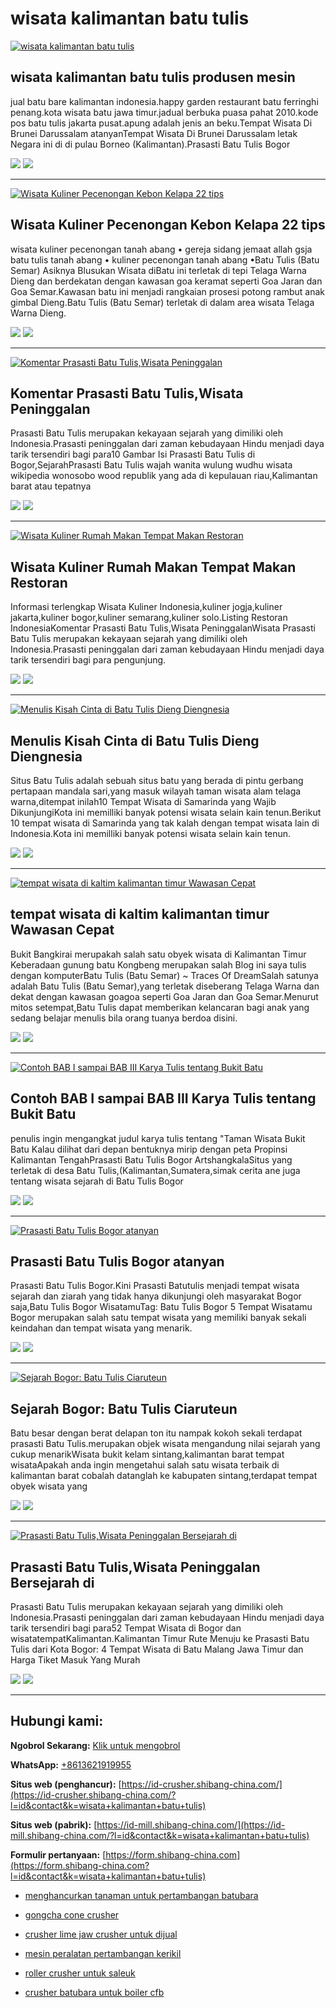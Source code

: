 # wisata kalimantan batu tulis

<a href="https://swt.shibang-china.com/?l=id&img&k=wisata+kalimantan+batu+tulis" target="_blank">![wisata kalimantan batu tulis](http://static.shibang-china.com/all-800x300/683.jpg)</a>

## wisata kalimantan batu tulis produsen mesin
jual batu bare kalimantan indonesia.happy garden restaurant batu ferringhi penang.kota wisata batu jawa timur.jadual berbuka puasa pahat 2010.kode pos batu tulis jakarta pusat.apung adalah jenis an beku.Tempat Wisata Di Brunei Darussalam atanyanTempat Wisata Di Brunei Darussalam letak Negara ini di di pulau Borneo (Kalimantan).Prasasti Batu Tulis Bogor


<a href="https://whatsapp.shibangsoft.com/WhatsApp.php" target="_blank" title="WhatsApp">![](http://static.shibang-china.com/icon/whatsapp.png)</a> <a href="https://swt.shibang-china.com/?l=id&icon&k=wisata+kalimantan+batu+tulis" target="_blank">![](http://static.shibang-china.com/icon/chat-id.png)</a>

---

<a href="https://swt.shibang-china.com/?l=id&img&k=wisata+kalimantan+batu+tulis" target="_blank">![Wisata Kuliner Pecenongan Kebon Kelapa 22 tips](http://static.shibang-china.com/all-800x300/1309.jpg)</a>

## Wisata Kuliner Pecenongan Kebon Kelapa 22 tips
wisata kuliner pecenongan tanah abang • gereja sidang jemaat allah gsja batu tulis tanah abang • kuliner pecenongan tanah abang •Batu Tulis (Batu Semar) Asiknya Blusukan Wisata diBatu ini terletak di tepi Telaga Warna Dieng dan berdekatan dengan kawasan goa keramat seperti Goa Jaran dan Goa Semar.Kawasan batu ini menjadi rangkaian prosesi potong rambut anak gimbal Dieng.Batu Tulis (Batu Semar) terletak di dalam area wisata Telaga Warna Dieng.


<a href="https://whatsapp.shibangsoft.com/WhatsApp.php" target="_blank" title="WhatsApp">![](http://static.shibang-china.com/icon/whatsapp.png)</a> <a href="https://swt.shibang-china.com/?l=id&icon&k=wisata+kalimantan+batu+tulis" target="_blank">![](http://static.shibang-china.com/icon/chat-id.png)</a>

---

<a href="https://swt.shibang-china.com/?l=id&img&k=wisata+kalimantan+batu+tulis" target="_blank">![Komentar Prasasti Batu Tulis,Wisata Peninggalan](http://static.shibang-china.com/all-800x300/1158.jpg)</a>

## Komentar Prasasti Batu Tulis,Wisata Peninggalan
Prasasti Batu Tulis merupakan kekayaan sejarah yang dimiliki oleh Indonesia.Prasasti peninggalan dari zaman kebudayaan Hindu menjadi daya tarik tersendiri bagi para10 Gambar Isi Prasasti Batu Tulis di Bogor,SejarahPrasasti Batu Tulis wajah wanita wulung wudhu wisata wikipedia wonosobo wood republik yang ada di kepulauan riau,Kalimantan barat atau tepatnya


<a href="https://whatsapp.shibangsoft.com/WhatsApp.php" target="_blank" title="WhatsApp">![](http://static.shibang-china.com/icon/whatsapp.png)</a> <a href="https://swt.shibang-china.com/?l=id&icon&k=wisata+kalimantan+batu+tulis" target="_blank">![](http://static.shibang-china.com/icon/chat-id.png)</a>

---

<a href="https://swt.shibang-china.com/?l=id&img&k=wisata+kalimantan+batu+tulis" target="_blank">![Wisata Kuliner Rumah Makan Tempat Makan Restoran](http://static.shibang-china.com/all-800x300/1173.jpg)</a>

## Wisata Kuliner Rumah Makan Tempat Makan Restoran
Informasi terlengkap Wisata Kuliner Indonesia,kuliner jogja,kuliner jakarta,kuliner bogor,kuliner semarang,kuliner solo.Listing Restoran IndonesiaKomentar Prasasti Batu Tulis,Wisata PeninggalanWisata Prasasti Batu Tulis merupakan kekayaan sejarah yang dimiliki oleh Indonesia.Prasasti peninggalan dari zaman kebudayaan Hindu menjadi daya tarik tersendiri bagi para pengunjung.


<a href="https://whatsapp.shibangsoft.com/WhatsApp.php" target="_blank" title="WhatsApp">![](http://static.shibang-china.com/icon/whatsapp.png)</a> <a href="https://swt.shibang-china.com/?l=id&icon&k=wisata+kalimantan+batu+tulis" target="_blank">![](http://static.shibang-china.com/icon/chat-id.png)</a>

---

<a href="https://swt.shibang-china.com/?l=id&img&k=wisata+kalimantan+batu+tulis" target="_blank">![Menulis Kisah Cinta di Batu Tulis Dieng Diengnesia](http://static.shibang-china.com/all-800x300/1362.jpg)</a>

## Menulis Kisah Cinta di Batu Tulis Dieng Diengnesia
Situs Batu Tulis adalah sebuah situs batu yang berada di pintu gerbang pertapaan mandala sari,yang masuk wilayah taman wisata alam telaga warna,ditempat inilah10 Tempat Wisata di Samarinda yang Wajib DikunjungiKota ini memilliki banyak potensi wisata selain kain tenun.Berikut 10 tempat wisata di Samarinda yang tak kalah dengan tempat wisata lain di Indonesia.Kota ini memilliki banyak potensi wisata selain kain tenun.


<a href="https://whatsapp.shibangsoft.com/WhatsApp.php" target="_blank" title="WhatsApp">![](http://static.shibang-china.com/icon/whatsapp.png)</a> <a href="https://swt.shibang-china.com/?l=id&icon&k=wisata+kalimantan+batu+tulis" target="_blank">![](http://static.shibang-china.com/icon/chat-id.png)</a>

---

<a href="https://swt.shibang-china.com/?l=id&img&k=wisata+kalimantan+batu+tulis" target="_blank">![tempat wisata di kaltim kalimantan timur Wawasan Cepat](http://static.shibang-china.com/all-800x300/632.jpg)</a>

## tempat wisata di kaltim kalimantan timur Wawasan Cepat
Bukit Bangkirai merupakah salah satu obyek wisata di Kalimantan Timur Keberadaan gunung batu Kongbeng merupakan salah Blog ini saya tulis dengan komputerBatu Tulis (Batu Semar) ~ Traces Of DreamSalah satunya adalah Batu Tulis (Batu Semar),yang terletak diseberang Telaga Warna dan dekat dengan kawasan goagoa seperti Goa Jaran dan Goa Semar.Menurut mitos setempat,Batu Tulis dapat memberikan kelancaran bagi anak yang sedang belajar menulis bila orang tuanya berdoa disini.


<a href="https://whatsapp.shibangsoft.com/WhatsApp.php" target="_blank" title="WhatsApp">![](http://static.shibang-china.com/icon/whatsapp.png)</a> <a href="https://swt.shibang-china.com/?l=id&icon&k=wisata+kalimantan+batu+tulis" target="_blank">![](http://static.shibang-china.com/icon/chat-id.png)</a>

---

<a href="https://swt.shibang-china.com/?l=id&img&k=wisata+kalimantan+batu+tulis" target="_blank">![Contoh BAB I sampai BAB III Karya Tulis tentang Bukit Batu](http://static.shibang-china.com/all-800x300/1281.jpg)</a>

## Contoh BAB I sampai BAB III Karya Tulis tentang Bukit Batu
penulis ingin mengangkat judul karya tulis tentang "Taman Wisata Bukit Batu Kalau dilihat dari depan bentuknya mirip dengan peta Propinsi Kalimantan TengahPrasasti Batu Tulis Bogor ArtshangkalaSitus yang terletak di desa Batu Tulis,(Kalimantan,Sumatera,simak cerita ane juga tentang wisata sejarah di Batu Tulis Bogor


<a href="https://whatsapp.shibangsoft.com/WhatsApp.php" target="_blank" title="WhatsApp">![](http://static.shibang-china.com/icon/whatsapp.png)</a> <a href="https://swt.shibang-china.com/?l=id&icon&k=wisata+kalimantan+batu+tulis" target="_blank">![](http://static.shibang-china.com/icon/chat-id.png)</a>

---

<a href="https://swt.shibang-china.com/?l=id&img&k=wisata+kalimantan+batu+tulis" target="_blank">![Prasasti Batu Tulis Bogor atanyan](http://static.shibang-china.com/all-800x300/543.jpg)</a>

## Prasasti Batu Tulis Bogor atanyan
Prasasti Batu Tulis Bogor.Kini Prasasti Batutulis menjadi tempat wisata sejarah dan ziarah yang tidak hanya dikunjungi oleh masyarakat Bogor saja,Batu Tulis Bogor WisatamuTag: Batu Tulis Bogor 5 Tempat Wisatamu Bogor merupakan salah satu tempat wisata yang memiliki banyak sekali keindahan dan tempat wisata yang menarik.


<a href="https://whatsapp.shibangsoft.com/WhatsApp.php" target="_blank" title="WhatsApp">![](http://static.shibang-china.com/icon/whatsapp.png)</a> <a href="https://swt.shibang-china.com/?l=id&icon&k=wisata+kalimantan+batu+tulis" target="_blank">![](http://static.shibang-china.com/icon/chat-id.png)</a>

---

<a href="https://swt.shibang-china.com/?l=id&img&k=wisata+kalimantan+batu+tulis" target="_blank">![Sejarah Bogor: Batu Tulis Ciaruteun](http://static.shibang-china.com/all-800x300/645.jpg)</a>

## Sejarah Bogor: Batu Tulis Ciaruteun
Batu besar dengan berat delapan ton itu nampak kokoh sekali terdapat prasasti Batu Tulis.merupakan objek wisata mengandung nilai sejarah yang cukup menarikWisata bukit kelam sintang,kalimantan barat tempat wisataApakah anda ingin mengetahui salah satu wisata terbaik di kalimantan barat cobalah datanglah ke kabupaten sintang,terdapat tempat obyek wisata yang


<a href="https://whatsapp.shibangsoft.com/WhatsApp.php" target="_blank" title="WhatsApp">![](http://static.shibang-china.com/icon/whatsapp.png)</a> <a href="https://swt.shibang-china.com/?l=id&icon&k=wisata+kalimantan+batu+tulis" target="_blank">![](http://static.shibang-china.com/icon/chat-id.png)</a>

---

<a href="https://swt.shibang-china.com/?l=id&img&k=wisata+kalimantan+batu+tulis" target="_blank">![Prasasti Batu Tulis,Wisata Peninggalan Bersejarah di](http://static.shibang-china.com/all-800x300/1287.jpg)</a>

## Prasasti Batu Tulis,Wisata Peninggalan Bersejarah di
Prasasti Batu Tulis merupakan kekayaan sejarah yang dimiliki oleh Indonesia.Prasasti peninggalan dari zaman kebudayaan Hindu menjadi daya tarik tersendiri bagi para52 Tempat Wisata di Bogor dan wisatatempatKalimantan.Kalimantan Timur Rute Menuju ke Prasasti Batu Tulis dari Kota Bogor: 4 Tempat Wisata di Batu Malang Jawa Timur dan Harga Tiket Masuk Yang Murah


<a href="https://whatsapp.shibangsoft.com/WhatsApp.php" target="_blank" title="WhatsApp">![](http://static.shibang-china.com/icon/whatsapp.png)</a> <a href="https://swt.shibang-china.com/?l=id&icon&k=wisata+kalimantan+batu+tulis" target="_blank">![](http://static.shibang-china.com/icon/chat-id.png)</a>

---
## Hubungi kami:

**Ngobrol Sekarang:** [Klik untuk mengobrol](https://swt.shibang-china.com?l=id&contact&k=wisata+kalimantan+batu+tulis)

**WhatsApp:**  [+8613621919955](https://whatsapp.shibangsoft.com/WhatsApp.php)

**Situs web (penghancur):** [https://id-crusher.shibang-china.com/](https://id-crusher.shibang-china.com/?l=id&contact&k=wisata+kalimantan+batu+tulis)

**Situs web (pabrik):** [https://id-mill.shibang-china.com/](https://id-mill.shibang-china.com/?l=id&contact&k=wisata+kalimantan+batu+tulis)

**Formulir pertanyaan:** [https://form.shibang-china.com](https://form.shibang-china.com?l=id&contact&k=wisata+kalimantan+batu+tulis)

* [menghancurkan tanaman untuk pertambangan batubara](../47/menghancurkan%20tanaman%20untuk%20pertambangan%20batubara.md)

* [gongcha cone crusher](../48/gongcha%20cone%20crusher.md)

* [crusher lime jaw crusher untuk dijual](../49/crusher%20lime%20jaw%20crusher%20untuk%20dijual.md)

* [mesin peralatan pertambangan kerikil](../47/mesin%20peralatan%20pertambangan%20kerikil.md)

* [roller crusher untuk saleuk](../49/roller%20crusher%20untuk%20saleuk.md)

* [crusher batubara untuk boiler cfb](../48/crusher%20batubara%20untuk%20boiler%20cfb.md)